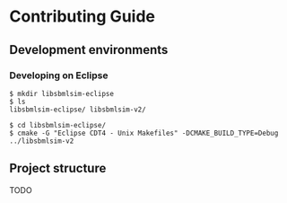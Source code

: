 Contributing Guide
==================

## Development environments

### Developing on Eclipse

```
$ mkdir libsbmlsim-eclipse
$ ls
libsbmlsim-eclipse/ libsbmlsim-v2/

$ cd libsbmlsim-eclipse/
$ cmake -G "Eclipse CDT4 - Unix Makefiles" -DCMAKE_BUILD_TYPE=Debug ../libsbmlsim-v2
```

## Project structure

TODO

